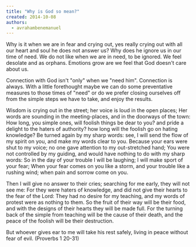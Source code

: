 ```yaml
---
title: "Why is God so mean?"
created: 2014-10-08
authors: 
  - avrahambenemanuel
---
```


Why is it when we are in fear and crying out, yes really crying out with all our heart and soul he does not answer us? Why does he ignore us in our time of need. We do not like when we are in need, to be ignored. We feel desolate and as orphans. Emotions grow are we feel that God doesn't care about us.

Connection with God isn't "only" when we "need him". Connection is always. With a little forethought maybe we can do some preventative measures to those times of "need" or do we prefer closing ourselves off from the simple steps we have to take, and enjoy the results.

Wisdom is crying out in the street; her voice is loud in the open places; Her words are sounding in the meeting-places, and in the doorways of the town: How long, you simple ones, will foolish things be dear to you? and pride a delight to the haters of authority? how long will the foolish go on hating knowledge? Be turned again by my sharp words: see, I will send the flow of my spirit on you, and make my words clear to you. Because your ears were shut to my voice; no one gave attention to my out-stretched hand; You were not controlled by my guiding, and would have nothing to do with my sharp words: So in the day of your trouble I will be laughing; I will make sport of your fear; When your fear comes on you like a storm, and your trouble like a rushing wind; when pain and sorrow come on you.

Then I will give no answer to their cries; searching for me early, they will not see me: For they were haters of knowledge, and did not give their hearts to the fear of the Lord: They had no desire for my teaching, and my words of protest were as nothing to them. So the fruit of their way will be their food, and with the designs of their hearts they will be made full. For the turning back of the simple from teaching will be the cause of their death, and the peace of the foolish will be their destruction.

But whoever gives ear to me will take his rest safely, living in peace without fear of evil. (Proverbs 1 20-31)
